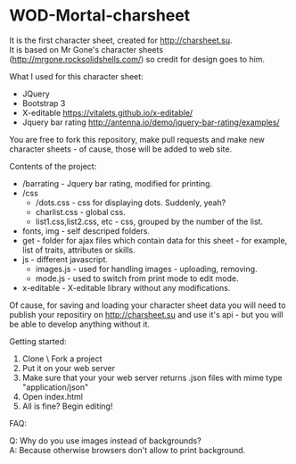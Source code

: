 # WOD-Mortal-charsheet

It is the first character sheet, created for http://charsheet.su.   
It is based on Mr Gone's character sheets (http://mrgone.rocksolidshells.com/) so credit for design goes to him.

What I used for this character sheet:

- JQuery   
- Bootstrap 3   
- X-editable https://vitalets.github.io/x-editable/   
- Jquery bar rating http://antenna.io/demo/jquery-bar-rating/examples/   

You are free to fork this repository, make pull requests and make new character sheets - of cause, those will be added to web site.

Contents of the project:

* /barrating - Jquery bar rating, modified for printing.
* /css
  * /dots.css - css for displaying dots. Suddenly, yeah?
  * charlist.css - global css.
  * list1.css,list2.css, etc - css, grouped by the number of the list.
* fonts, img - self descriped folders.
* get - folder for ajax files which contain data for this sheet - for example, list of traits, attributes or skills.
* js - different javascript.
  * images.js - used for handling images - uploading, removing.
  * mode.js - used to switch from print mode to edit mode.
* x-editable - X-editable library without any modifications.

Of cause, for saving and loading your character sheet data you will need to publish your repositiry on http://charsheet.su
and use it's api - but you will be able to develop anything without it.

Getting started:

1. Clone \ Fork a project
2. Put it on your web server
3. Make sure that your your web server returns .json files with mime type "application/json"
4. Open index.html
5. All is fine? Begin editing!

FAQ:    

Q: Why do you use images instead of backgrounds?   
A: Because otherwise browsers don't allow to print background.   
